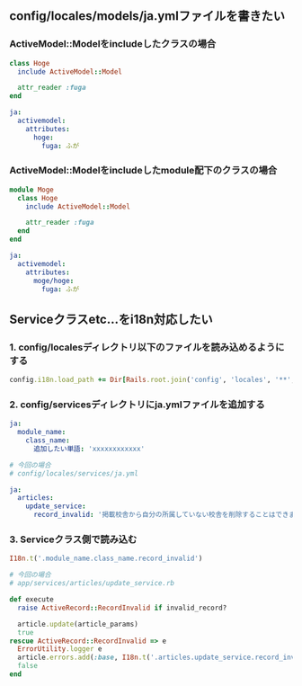 ## config/locales/models/ja.ymlファイルを書きたい
### ActiveModel::Modelをincludeしたクラスの場合
```ruby
class Hoge
  include ActiveModel::Model

  attr_reader :fuga
end
```
```yml
ja:
  activemodel:
    attributes:
      hoge:
        fuga: ふが
```

### ActiveModel::Modelをincludeしたmodule配下のクラスの場合
```ruby
module Moge
  class Hoge
    include ActiveModel::Model

    attr_reader :fuga
  end
end
```
```yml
ja:
  activemodel:
    attributes:
      moge/hoge:
        fuga: ふが
```

## Serviceクラスetc...をi18n対応したい
### 1. config/localesディレクトリ以下のファイルを読み込めるようにする

```config/application.rb
config.i18n.load_path += Dir[Rails.root.join('config', 'locales', '**', '*.{rb,yml}').to_s]
```

### 2. config/servicesディレクトリにja.ymlファイルを追加する
```yml
ja:
  module_name:
    class_name:
      追加したい単語: 'xxxxxxxxxxxx'
```

```yml
# 今回の場合
# config/locales/services/ja.yml

ja:
  articles:
    update_service:
      record_invalid: '掲載校舎から自分の所属していない校舎を削除することはできません'
```

### 3. Serviceクラス側で読み込む

```ruby
I18n.t('.module_name.class_name.record_invalid')
```

```ruby
# 今回の場合
# app/services/articles/update_service.rb

def execute
  raise ActiveRecord::RecordInvalid if invalid_record?

  article.update(article_params)
  true
rescue ActiveRecord::RecordInvalid => e
  ErrorUtility.logger e
  article.errors.add(:base, I18n.t('.articles.update_service.record_invalid'))
  false
end
```

